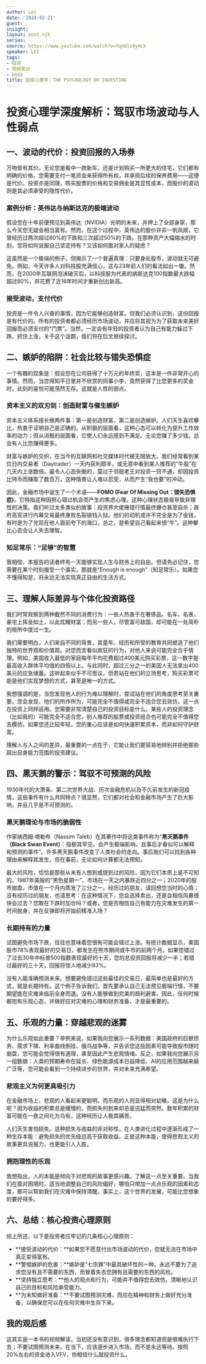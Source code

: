 ```yaml
---
author: Lei
date: '2024-02-21'
guest: 
insight: 
layout: post.njk
series:
source: https://www.youtube.com/watch?v=Yqn0lv9ymLk
speaker: LEI
tags:
- 投资
- 视频笔记
- book
title: 投资心理学｜THE PSYCHOLOGY OF INVESTING
---
```


# 投资心理学深度解析：驾驭市场波动与人性弱点

## 一、波动的代价：投资回报的入场券

万物皆有其价。无论您是看中一款新车，还是计划购买一所更大的住宅，它们都有明确的价格，您需要支付一笔资金来获得所有权，并承担后续的保养费用——这便是代价。投资亦是同理，购买股票的价格和交易佣金是其显性成本，而股价的波动则是其必须承受的隐性代价。

### 案例分析：英伟达与纳斯达克的极端波动

假设您在十年前便预见到英伟达（NVIDIA）光明的未来，并押上了全部身家，那么今天您无疑会相当富有。然而，在这个过程中，英伟达的股价并非一帆风顺，它曾经历过两次超过80%的下跌和三次超过50%的下跌。在那种资产大幅缩水的时刻，您将如何说服自己坚定持有？又该如何面对家人的疑虑？

这虽然是一个极端的例子，但揭示了一个普遍真理：只要身处股市，波动就无可避免。例如，今天许多人对科技股充满信心，这与23年前人们的看法如出一辙。然而，在2000年互联网泡沫破灭后，以科技股为代表的纳斯达克100指数最大跌幅超过80%，并花费了近16年时间才重新创出新高。

### 接受波动，支付代价

投资是一件令人兴奋的事情，因为它能够创造财富。但我们必须认识到，这份回报是有代价的。所有的投资者都必须经历市场波动，并应将其视为为了获取未来美好回报而必须支付的“门票”。当然，一定会有年轻的投资者认为自己有能力躲过下跌、抓住上涨，关于这个话题，我们将在后文继续探讨。

## 二、嫉妒的陷阱：社会比较与错失恐惧症

一个有趣的现象是：假设您在公司获得了十万元的年终奖，这本是一件非常开心的事情。然而，当您得知平日里并不欣赏的同事小李，竟然获得了比您更多的奖金时，此刻的喜悦可能荡然无存。这就是人性的弱点。

### 资本主义的双刃剑：创造财富与催生嫉妒

资本主义体系擅长做两件事：第一是创造财富，第二是创造嫉妒。人们天生喜欢攀比，热衷于证明自己是正确的。从积极的层面看，这种心态可以转化为提升工作效率的动力；但从消极的层面看，它使人们永远感到不满足。无论您赚了多少钱，总会有人比您赚得更多。

财富与嫉妒的交织，在当今的互联网和社交媒体时代被无限放大。我们经常看到某位日内交易者（Daytrader）一天内获利颇丰，或无意中看到某人推荐的“牛股”在几天内上涨数倍。最令人心态失衡的，莫过于邻居老王对投资一窍不通，却因投资比特币而赚取了数百万。这种情景让人难以忍受，从而产生“我也要”的冲动。

因此，金融市场中诞生了一个术语——**FOMO (Fear Of Missing Out：错失恐惧症)**，它特指这种因担心错过机会而产生的焦虑心理。这种心理状态极易导致非理性的决策。我们听过太多类似的故事：投资界大佬赌错行情最终爆仓甚至自杀；政府高官进行内幕交易最终身败名裂锒铛入狱。他们的动机或许不完全是为了金钱，有时是为了兑现在他人面前夸下的海口，总之，是希望自己看起来很“牛”。这种攀比心态会让人失去理智。

### 知足常乐：“足够”的智慧

我相信，本报告的读者终有一天能够实现人生与财务上的自由。但请务必记住，您需要在某个时刻接受一个事实，那就是“Enough is enough”（知足常乐）。如果您不懂得知足，将永远无法实现真正自由的生活方式。

## 三、理解人际差异与个体化投资路径

我们时常观察到两种截然不同的消费行为：一些人热衷于在奢侈品、名车、名表、豪宅上挥金如土，以此炫耀财富；而另一些人，尽管富可敌国，却可能在一处简朴的居所中度过一生。

我们需要明白，人们来自不同的背景，其童年、经历和所受的教育共同塑造了他们独特的世界观和价值观。对您而言看似疯狂的行为，对他人来说可能完全合乎情理。例如，美国收入最低的家庭每年平均花费超过400美元购买彩票，这一数字是最高收入群体平均值的四倍以上。与此同时，超过三分之一的美国人无法拿出400美元的应急储蓄。这听起来似乎不可思议，但若站在他们的立场思考，购买彩票可能是他们实现梦想的方式，甚至是唯一的方式。

我想强调的是，当您发现他人的行为难以理解时，尝试站在他们的角度思考至关重要。您会发现，他们的所作所为，可能完全不值得或完全不适合您去效仿。这一点在投资上同样适用。您需要非常清楚自己的投资目标是什么。某些人的投资理念（比如我的）可能完全不适合您，别人推荐的股票或投资组合也可能完全不值得您去模仿。如果您还比较年轻，您的重心应该是如何快速积累资本，而非如何守护财富。

理解人与人之间的差异，最重要的一点在于，它能让我们更容易地辨别并拒绝那些超出自身能力范围的投资建议。

## 四、黑天鹅的警示：驾驭不可预测的风险

1930年代的大萧条、第二次世界大战、历次金融危机以及不久前发生的新冠疫情，这些事件有什么共同特点？很显然，它们都对社会和金融市场产生了巨大影响，并且几乎是不可预测的。

### 黑天鹅理论与市场的脆弱性

作家纳西姆·塔勒布（Nassim Taleb）在其著作中将这类事件称为“**黑天鹅事件（Black Swan Event）**：指极其罕见，会产生极端影响，且事后才看似可以解释和预测的事件”。许多黑天鹅事件改变了人类社会的走向。事后我们可以找到各种理由来解释其发生，但在事前，无论如何计算都无法预知。

最大的风险，恰恰是那些从未有人想到或提到过的风险，因为它们本质上是不可知的。1987年美股的“黑色星期一”，市场在一天之内暴跌近四分之一；2020年的股市崩盘，市值在一个月内蒸发了三分之一。经历过的朋友，请回想您当时的心情；没有经历过的朋友，也请思考：在这种情况下，您会选择卖出，还是会相信风暴很快会过去？您敢在下跌时加仓吗？或者，您是否相信自己有能力在灾难发生的第一时间脱身，并在反弹即将开始前精准入场？

### 长期持有的力量

试图避免市场下跌，往往也意味着您很有可能会错过上涨。有统计数据显示，美国股市78%表现最好的交易日，都发生在熊市期间或牛市的前两个月。如果您错过了过去30年中标普500指数表现最好的十天，您的总投资回报将减少一半；若错过最好的三十天，回报将惊人地减少83%。

没有人能准确预测未来。想要避免错过这些最佳的交易日，最简单也是最好的方式，就是长期持有。这个例子告诉我们，首先要承认自己无法预见极端行情，不要期望能在灾难来临前全身而退。没有人能够做到完美的趋利避害。因此，任何时候都抱有乐观心态，并做好应对灾难的心理和财务准备，才是最重要的。

## 五、乐观的力量：穿越悲观的迷雾

为什么乐观如此重要？举例来说，如果我向您展示一系列数据：美国政府的巨额债务、需求下降、利率曲线倒挂、俄乌战争等，并告诉您这些因素可能导致股市随时崩盘，您可能会觉得很有道理，甚至因此产生悲观情绪。反之，如果我向您展示另一组数据：人类的预期寿命在延长、绿色能源成本日益降低、AI的应用范围越来越广泛等，您可能会看到一个持续进步的世界，并对未来充满希望。

### 悲观主义为何更具吸引力

在金融市场上，悲观的人看起来更聪明，而乐观的人则显得相对幼稚。这是为什么呢？因为收益的积累总是缓慢的，而损失的到来却总是迅猛而突然。数年积累的财富可能在一夜之间化为乌有，这种经历让人极其痛苦。

人们天生害怕损失。这种损失与收益的非对称性，在人类进化过程中逐渐形成了一种生存本能：避免损失的优先级远高于获取收益。正是这种本能，使得悲观主义的故事更具说服力，也更能引人入胜。

### 拥抱理性的乐观

我想指出，人的本能是倾向于对悲观的故事更感兴趣。了解这一点至关重要。当我们在面对困境时，适当地调整自己的风险偏好，哪怕只增加一点点乐观的因素和态度，都可以帮助我们在灾难中保持清醒。事实上，这个世界的发展，可能比您想象的要好得多。

## 六、总结：核心投资心理原则

综上所述，以下是投资者应牢记的几条核心心理原则：

* **接受波动的代价：**如果您不愿意付出市场波动的代价，您就无法在市场中真正变得富有。
* **警惕嫉妒的危害：**嫉妒是“七宗罪”中最具破坏性的一种。永远不要为了追求您没有且不需要的东西，而冒着失去您拥有且需要的东西的风险。
* **坚持独立思考：**他人的观点和行为，可能并不值得您去效仿。清晰地认识自己的目标和风险承受能力。
* **为未知做好准备：**不要试图预测灾难，而应在精神和财务上做好充分准备，以确保您可以在任何灾难中生存下来。

## 我的观后感

这其实是一本书的视频解读，当初还没有意识到，很多理念都知道但是很难执行下去；不要试图预测未来，在当下，应该逐步进入市场，而不是永远等待。按照20%左右的资金进入VFV，你相信什么就投资什么。
